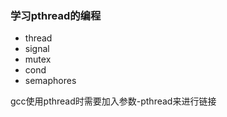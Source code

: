 ### 学习pthread的编程
-  thread
-  signal
-  mutex
-  cond
-  semaphores

gcc使用pthread时需要加入参数-pthread来进行链接